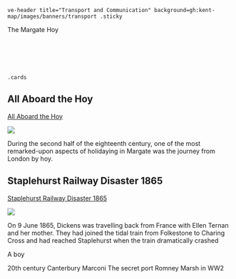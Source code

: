 `ve-header title="Transport and Communication" background=gh:kent-map/images/banners/transport .sticky`

The Margate Hoy

# &nbsp; 
`.cards`

## All Aboard the Hoy

[All Aboard the Hoy](/18c/18c-all-aboard-the-hoy/)

![](https://raw.githubusercontent.com/kent-map/images/main/thumbnails/science_Anna_Atkins.jpg)

During the second half of the eighteenth century, one of the most remarked-upon aspects of holidaying in Margate was the journey from London by hoy. 

## Staplehurst Railway Disaster 1865

[Staplehurst Railway Disaster 1865](/dickens/dickens-staplehurst/)

![](https://raw.githubusercontent.com/kent-map/images/main/thumbnails/science_Anna_Atkins.jpg)

On 9 June 1865, Dickens was travelling back from France with Ellen Ternan and her mother. They had joined the tidal train from Folkestone to Charing Cross and had reached Staplehurst when the train dramatically crashed



A boy 

20th century Canterbury
Marconi
The secret port
Romney Marsh in WW2
